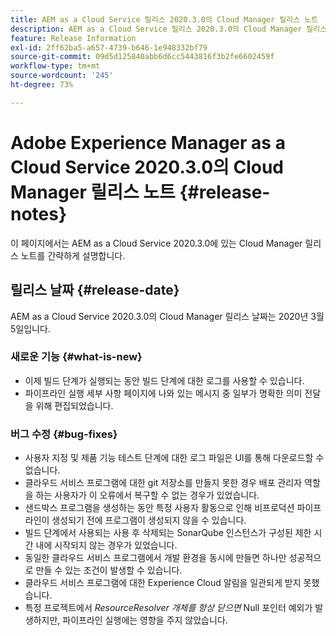 ```yaml
---
title: AEM as a Cloud Service 릴리스 2020.3.0의 Cloud Manager 릴리스 노트
description: AEM as a Cloud Service 릴리스 2020.3.0의 Cloud Manager 릴리스 노트
feature: Release Information
exl-id: 2ff62ba5-a657-4739-b646-1e948332bf79
source-git-commit: 09d5d125840abb6d6cc5443816f3b2fe6602459f
workflow-type: tm+mt
source-wordcount: '245'
ht-degree: 73%

---
```


# Adobe Experience Manager as a Cloud Service 2020.3.0의 Cloud Manager 릴리스 노트 {#release-notes}

이 페이지에서는 AEM as a Cloud Service 2020.3.0에 있는 Cloud Manager 릴리스 노트를 간략하게 설명합니다.

## 릴리스 날짜 {#release-date}

AEM as a Cloud Service 2020.3.0의 Cloud Manager 릴리스 날짜는 2020년 3월 5일입니다.

### 새로운 기능 {#what-is-new}

* 이제 빌드 단계가 실행되는 동안 빌드 단계에 대한 로그를 사용할 수 있습니다.
* 파이프라인 실행 세부 사항 페이지에 나와 있는 메시지 중 일부가 명확한 의미 전달을 위해 편집되었습니다.

### 버그 수정  {#bug-fixes}

* 사용자 지정 및 제품 기능 테스트 단계에 대한 로그 파일은 UI를 통해 다운로드할 수 없습니다.
* 클라우드 서비스 프로그램에 대한 git 저장소를 만들지 못한 경우 배포 관리자 역할을 하는 사용자가 이 오류에서 복구할 수 없는 경우가 있었습니다.
* 샌드박스 프로그램을 생성하는 동안 특정 사용자 활동으로 인해 비프로덕션 파이프라인이 생성되기 전에 프로그램이 생성되지 않을 수 있습니다.
* 빌드 단계에서 사용되는 사용 후 삭제되는 SonarQube 인스턴스가 구성된 제한 시간 내에 시작되지 않는 경우가 있었습니다.
* 동일한 클라우드 서비스 프로그램에서 개발 환경을 동시에 만들면 하나만 성공적으로 만들 수 있는 조건이 발생할 수 있습니다.
* 클라우드 서비스 프로그램에 대한 Experience Cloud 알림을 일관되게 받지 못했습니다.
* 특정 프로젝트에서 *ResourceResolver 개체를 항상 닫으면* Null 포인터 예외가 발생하지만, 파이프라인 실행에는 영향을 주지 않았습니다.
